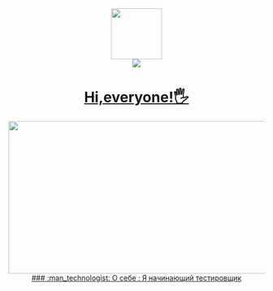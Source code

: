 <div id="header" align="center">
  <img src="https://media.giphy.com/media/Ll22OhMLAlVDb8UQWe/giphy.gif" width="100"/>
</div>
<div id="badges"align="center" >
  <a href="https://t.me/vtboiko">
<img src="https://img.shields.io/badge/Telegram-blue?logo=Telegram&logoColor=white&style=for-the-badge"/>
</div>
<div id="badges"align="center" >
<img src="https://komarev.com/ghpvc/?username=VBoiko1&style=flat-square&color=blue" alt=""/>
<h1>
  Hi,everyone!🖐
</h1>
<div align="center">
 <img src="https://media.giphy.com/media/SpopD7IQN2gK3qN4jS/giphy.gif" width="600" height="300"/>
</div>
### :man_technologist: 
  О себе : Я начинающий тестировщик 
